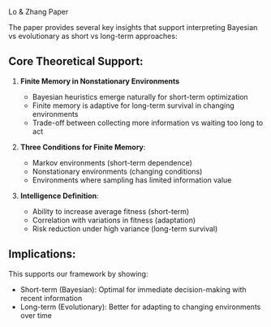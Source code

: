 Lo & Zhang Paper

The paper provides several key insights that support interpreting Bayesian vs evolutionary as short vs long-term approaches:

## Core Theoretical Support:
1. **Finite Memory in Nonstationary Environments**
   - Bayesian heuristics emerge naturally for short-term optimization
   - Finite memory is adaptive for long-term survival in changing environments
   - Trade-off between collecting more information vs waiting too long to act

2. **Three Conditions for Finite Memory**:
   - Markov environments (short-term dependence)
   - Nonstationary environments (changing conditions)
   - Environments where sampling has limited information value

3. **Intelligence Definition**:
   - Ability to increase average fitness (short-term)
   - Correlation with variations in fitness (adaptation)
   - Risk reduction under high variance (long-term survival)

## Implications:
This supports our framework by showing:
- Short-term (Bayesian): Optimal for immediate decision-making with recent information
- Long-term (Evolutionary): Better for adapting to changing environments over time